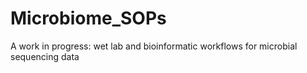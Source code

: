 # Microbiome_SOPs
A work in progress: wet lab and bioinformatic workflows for microbial sequencing data
